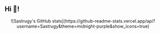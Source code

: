 <h2 align="left">Hi 👋!</h2>
<div align="center">
![Sastrugy's GitHub stats](https://github-readme-stats.vercel.app/api?username=Sastrugy&theme=midnight-purple&show_icons=true)
</div>
